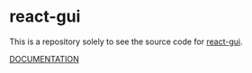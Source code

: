 # react-gui

This is a repository solely to see the source code for [react-gui](https://www.npmjs.com/package/react-gui).

[DOCUMENTATION](https://ixrvy.sse.codesandbox.io/)
